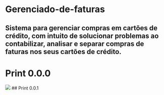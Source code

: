 # Gerenciado-de-faturas
## Sistema para gerenciar compras em cartões de crédito, com intuito de solucionar problemas ao contabilizar, analisar e separar compras de faturas nos seus cartões de crédito.

# Print 0.0.0
<img src=https://user-images.githubusercontent.com/115576665/285456351-cc5269cc-1722-4966-91df-497d7b835b9d.png>
## Print 0.0.1
<img scr=https://user-images.githubusercontent.com/115576665/285468535-169911b6-420e-4847-b1e7-434dff8b463f.png>

